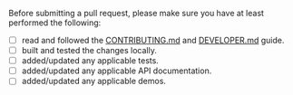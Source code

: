 Before submitting a pull request, please make sure you have at least performed the following:

 - [ ] read and followed the [CONTRIBUTING.md](https://github.com/ng-bootstrap/ng-bootstrap/blob/master/CONTRIBUTING.md) and [DEVELOPER.md](https://github.com/ng-bootstrap/ng-bootstrap/blob/master/DEVELOPER.md) guide.
 - [ ] built and tested the changes locally.
 - [ ] added/updated any applicable tests.
 - [ ] added/updated any applicable API documentation.
 - [ ] added/updated any applicable demos.
